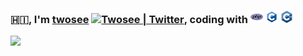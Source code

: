 ### 🇭🇮, I'm [twosee](https://twose.github.io) <a href="https://twitter.com/twoseeu"><img alt="Twosee | Twitter" width="21px" src="https://raw.githubusercontent.com/anuraghazra/anuraghazra/master/assets/twitter.svg" /></a>, coding with <code><img height="20" src="https://raw.githubusercontent.com/github/explore/80688e429a7d4ef2fca1e82350fe8e3517d3494d/topics/php/php.png"></code> <code><img height="20" src="https://raw.githubusercontent.com/github/explore/80688e429a7d4ef2fca1e82350fe8e3517d3494d/topics/c/c.png"></code> <code><img height="20" src="https://raw.githubusercontent.com/github/explore/80688e429a7d4ef2fca1e82350fe8e3517d3494d/topics/cpp/cpp.png"></code>

![](https://github-profile-summary-cards.vercel.app/api/cards/profile-details?username=twose&theme=github)
